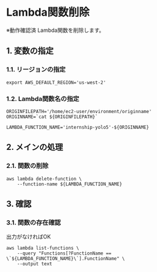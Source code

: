 <!-- omit in toc -->
# Lambda関数削除

※動作確認済
Lambda関数を削除します。

## 1. 変数の指定

### 1.1. リージョンの指定

    export AWS_DEFAULT_REGION='us-west-2'

### 1.2. Lambda関数名の指定

    ORIGINFILEPATH='/home/ec2-user/environment/originname'
    ORIGINNAME=`cat ${ORIGINFILEPATH}`

    LAMBDA_FUNCTION_NAME='internship-yolo5'-${ORIGINNAME}

## 2. メインの処理

### 2.1. 関数の削除

    aws lambda delete-function \
        --function-name ${LAMBDA_FUNCTION_NAME}

## 3. 確認

### 3.1. 関数の存在確認

出力がなければOK

    aws lambda list-functions \
        --query "Functions[?FunctionName == \`${LAMBDA_FUNCTION_NAME}\`].FunctionName" \
        --output text
